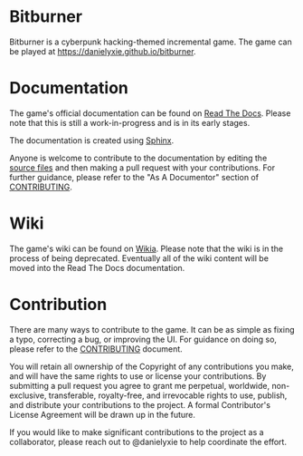 # Bitburner
Bitburner is a cyberpunk hacking-themed incremental game. The game can be
played at https://danielyxie.github.io/bitburner.

# Documentation
The game's official documentation can be found on [Read The
Docs](http://bitburner.readthedocs.io/). Please note that this is still a
work-in-progress and is in its early stages.

The documentation is created using [Sphinx](http://www.sphinx-doc.org).

Anyone is welcome to contribute to the documentation by editing the [source
files](/doc/source) and then making a pull request with your contributions.
For further guidance, please refer to the "As A Documentor" section of
[CONTRIBUTING](CONTRIBUTING.md).

# Wiki
The game's wiki can be found on [Wikia](http://bitburner.wikia.com/). Please
note that the wiki is in the process of being deprecated. Eventually all of
the wiki content will be moved into the Read The Docs documentation.

# Contribution
There are many ways to contribute to the game. It can be as simple as fixing
a typo, correcting a bug, or improving the UI. For guidance on doing so,
please refer to the [CONTRIBUTING](CONTRIBUTING.md) document.

You will retain all ownership of the Copyright of any contributions you make,
and will have the same rights to use or license your contributions. By
submitting a pull request you agree to grant me perpetual, worldwide,
non-exclusive, transferable, royalty-free, and irrevocable rights to use,
publish, and distribute your contributions to the project. A formal
Contributor's License Agreement will be drawn up in the future.

If you would like to make significant contributions to the project as a
collaborator, please reach out to @danielyxie to help coordinate the effort.